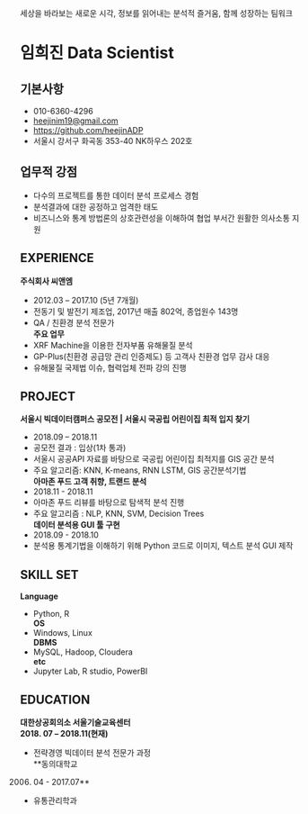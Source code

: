 세상을 바라보는 새로운 시각, 정보를 읽어내는 분석적 즐거움, 함께 성장하는 팀워크      
# 임희진 Data Scientist      
     
## 기본사항
* 010-6360-4296     
* heejinim19@gmail.com      
* https://github.com/heejinADP    
* 서울시 강서구 화곡동 353-40 NK하우스 202호     

## 업무적 강점      
* 다수의 프로젝트를 통한 데이터 분석 프로세스 경험      
* 분석결과에 대한 공정하고 엄격한 태도      
* 비즈니스와 통계 방법론의 상호관련성을 이해하여 협업 부서간 원활한 의사소통 지원     
    
## EXPERIENCE    
**주식회사 씨앤엠**     
* 2012.03 – 2017.10 (5년 7개월)     
* 전동기 및 발전기 제조업, 2017년 매출 802억, 종업원수 143명     
* QA / 친환경 분석 전문가       
**주요 업무**     
* XRF Machine을 이용한 전자부품 유해물질 분석      
* GP-Plus(친환경 공급망 관리 인증제도) 등 고객사 친환경 업무 감사 대응     
* 유해물질 국제법 이슈, 협력업체 전파 강의 진행     
     
## PROJECT     
**서울시 빅데이터캠퍼스 공모전 | 서울시 국공립 어린이집 최적 입지 찾기**    
* 2018.09 – 2018.11     
* 공모전 결과 : 입상(1차 통과)     
* 서울시 공공API 자료를 바탕으로 국공립 어린이집 최적지를 GIS 공간 분석   
* 주요 알고리즘: KNN, K-means, RNN LSTM, GIS 공간분석기법    
**아마존 푸드 고객 취향, 트랜드 분석**    
* 2018.11 - 2018.11    
* 아마존 푸드 리뷰를 바탕으로 탐색적 분석 진행    
* 주요 알고리즘 : NLP, KNN, SVM, Decision Trees    
**데이터 분석용 GUI 툴 구현**    
* 2018.09 - 2018.10      
* 분석용 통계기법을 이해하기 위해 Python 코드로 이미지, 텍스트 분석 GUI 제작    
   
## SKILL SET     
**Language**                      
* Python, R    
**OS**                            
* Windows, Linux    
**DBMS**                         
* MySQL, Hadoop, Cloudera    
**etc**                           
* Jupyter Lab, R studio, PowerBI    
    
## EDUCATION    
**대한상공회의소 서울기술교육센터     
2018. 07 – 2018.11(현재)**           
* 전략경영 빅데이터 분석 전문가 과정        
**동의대학교    
2006. 04 - 2017.07**     
* 유통관리학과       

